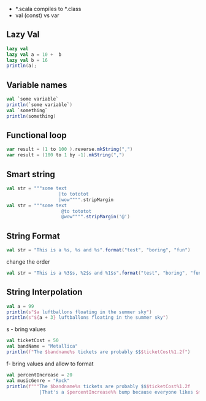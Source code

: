 - *.scala compiles to *.class
- val (const) vs var

## Lazy Val

```scala 
lazy val
lazy val a = 10 +  b
lazy val b = 16
println(a);
```

## Variable names

```scala 
val `some variable`
println(`some variable`)
val `something`
println(something)
```


## Functional loop

```scala 
var result = (1 to 100 ).reverse.mkString(",")
var result = (100 to 1 by -1).mkString(",")
```

## Smart string

```scala 
val str = """some text
                   |to tototot
                   |wow"""".stripMargin
val str = """some text
                    @to tototot
                    @wow"""".stripMargin('@')
```

## String Format

```scala
val str = "This is a %s, %s and %s".format("test", "boring", "fun")
```

change the order

```scala
val str = "This is a %3$s, %2$s and %1$s".format("test", "boring", "fun")
```

## String Interpolation

```scala 
val a = 99
println(s"$a luftballons floating in the summer sky")
println(s"${a + 3} luftballons floating in the summer sky")
```

s - bring values

```scala 
val ticketCost = 50
val bandName = "Metallica"
println(f"The $bandname%s tickets are probably $$$ticketCost%1.2f")
```

f- bring values and allow to format

```scala 
val percentIncrease = 20
val musicGenre = "Rock"
println(f"""The $bandname%s tickets are probably $$$ticketCost%1.2f
            |That's a $percentIncrease%% bump because everyone likes $musicGenre""".stripMargin)
```


